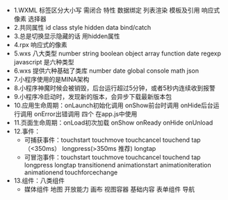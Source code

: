 * 1.WXML 标签区分大小写  需闭合 特性 数据绑定 列表渲染 模板及引用 响应式像素 选择器
* 2.共同属性  id class style hidden data bind/catch
* 3.总是切换显示隐藏的话  用hidden属性
* 4.rpx  响应式的像素
* 5.wxs 八大类型  number string boolean object array function date regexp
   javascript  是六种类型
* 6.wxs  提供六种基础了类库  number date global console math json
* 7.小程序使用的是MINA架构
* 8.小程序神魔时候会被销毁，后台运行超过5分钟，或者5秒内连续收到报警
* 9.小程序冷启动时，发现新的版本，会异步下载最新版本包
* 10.应用生命周期：onLaunch初始化调用 onShow前台时调用 onHide后台运行调用 onError出错调用
  四个   在app.js中使用
* 11.页面生命周期：onLoad初次加载  onShow onReady onHide onUnload
* 12.事件：
  * 可捕获事件：touchstart touchmove touchcancel touchend tap（<350ms） longpress(>350ms 推荐) longtap
  * 可冒泡事件：touchstart touchmove touchcancel touchend tap longpress longtap  transitionend animationstart animationiteration animationend touchforcechange
* 13.组件：八类组件
  * 媒体组件 地图 开放能力 画布 视图容器 基础内容 表单组件 导航
